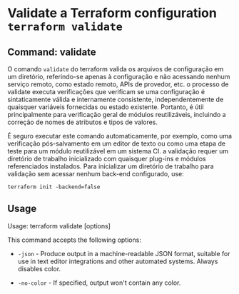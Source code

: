 # Validate a Terraform configuration `terraform validate`

## Command: validate
O comando `validate` do terraform valida os arquivos de configuração em um diretório, referindo-se apenas à configuração e não acessando nenhum serviço remoto, como estado remoto, APIs de provedor, etc. o processo de validate executa verificações que verificam se uma configuração é sintaticamente válida e internamente consistente, independentemente de quaisquer variáveis fornecidas ou estado existente. Portanto, é útil principalmente para verificação geral de módulos reutilizáveis, incluindo a correção de nomes de atributos e tipos de valores.

É seguro executar este comando automaticamente, por exemplo, como uma verificação pós-salvamento em um editor de texto ou como uma etapa de teste para um módulo reutilizável em um sistema CI. a validação requer um diretório de trabalho inicializado com quaisquer plug-ins e módulos referenciados instalados. Para inicializar um diretório de trabalho para validação sem acessar nenhum back-end configurado, use:

`terraform init -backend=false`

## Usage

Usage: terraform validate [options]

This command accepts the following options:

- `-json` - Produce output in a machine-readable JSON format, suitable for use in text editor integrations and other automated systems. Always disables color.

- `-no-color` - If specified, output won't contain any color.